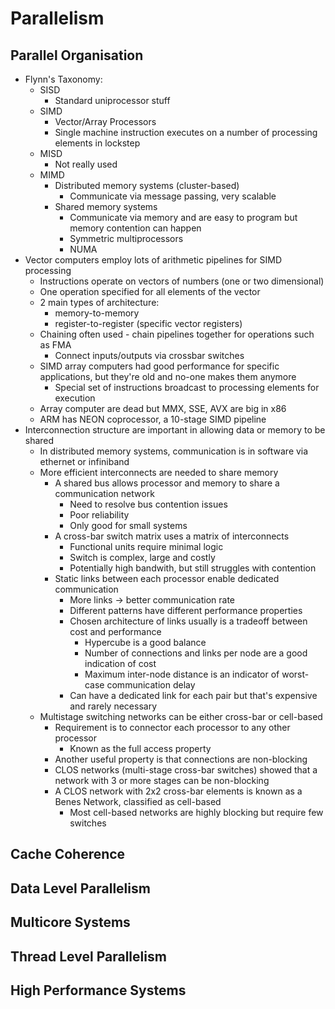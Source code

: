 # Parallelism

## Parallel Organisation

- Flynn's Taxonomy:
  - SISD
    - Standard uniprocessor stuff
  - SIMD
    - Vector/Array Processors
    - Single machine instruction executes on a number of processing elements in lockstep
  - MISD
    - Not really used
  - MIMD
    - Distributed memory systems (cluster-based)
      - Communicate via message passing, very scalable
    - Shared memory systems
      - Communicate via memory and are easy to program but memory contention can happen
      - Symmetric multiprocessors
      - NUMA
- Vector computers employ lots of arithmetic pipelines for SIMD processing
  - Instructions operate on vectors of numbers (one or two dimensional)
  - One operation specified for all elements of the vector
  - 2 main types of architecture:
    - memory-to-memory
    - register-to-register (specific vector registers)
  - Chaining often used - chain pipelines together for operations such as FMA
    - Connect inputs/outputs via crossbar switches
  - SIMD array computers had good performance for specific applications, but they're old and no-one makes them anymore
    - Special set of instructions broadcast to processing elements for execution
  - Array computer are dead but MMX, SSE, AVX are big in x86
  - ARM has NEON coprocessor, a 10-stage SIMD pipeline
- Interconnection structure are important in allowing data or memory to be shared
  - In distributed memory systems, communication is in software via ethernet or infiniband
  - More efficient interconnects are needed to share memory
    - A shared bus allows processor and memory to share a communication network
      - Need to resolve bus contention issues
      - Poor reliability
      - Only good for small systems
    - A cross-bar switch matrix uses a matrix of interconnects
      - Functional units require minimal logic
      - Switch is complex, large and costly
      - Potentially high bandwith, but still struggles with contention
    - Static links between each processor enable dedicated communication
      - More links -> better communication rate
      - Different patterns have different performance properties
      - Chosen architecture of links usually is a tradeoff between cost and performance
        - Hypercube is a good balance
        - Number of connections and links per node are a good indication of cost
        - Maximum inter-node distance is an indicator of worst-case communication delay
      - Can have a dedicated link for each pair but that's expensive and rarely necessary
  - Multistage switching networks can be either cross-bar or cell-based
    - Requirement is to connector each processor to any other processor
      - Known as the full access property
    - Another useful property is that connections are non-blocking
    - CLOS networks (multi-stage cross-bar switches) showed that a network with 3 or more stages can be non-blocking
    - A CLOS network with 2x2 cross-bar elements is known as a Benes Network, classified as cell-based
      - Most cell-based networks are highly blocking but require few switches

## Cache Coherence

## Data Level Parallelism

## Multicore Systems

## Thread Level Parallelism

## High Performance Systems
